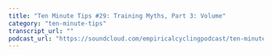 ```yaml
---
title: "Ten Minute Tips #29: Training Myths, Part 3: Volume"
category: "ten-minute-tips"
transcript_url: ""
podcast_url: "https://soundcloud.com/empiricalcyclingpodcast/ten-minute-tips-29-training-myths-part-3-volume"
---
```

